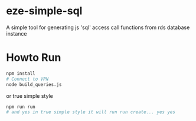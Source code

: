 # eze-simple-sql
A simple tool for generating js 'sql' access call functions from rds database instance

# Howto Run

```bash
npm install
# Connect to VPN
node build_queries.js
```

or true simple style

```bash
npm run run
# and yes in true simple style it will run run create... yes yes
```